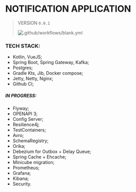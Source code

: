 # NOTIFICATION APPLICATION
> VERSION 
`0.0.1`
>
> ![.github/workflows/blank.yml](https://github.com/fragaLY/notification/workflows/.github/workflows/blank.yml/badge.svg)
>

### TECH STACK:
* Kotlin, VueJS;
* Spring Boot, Spring Gateway, Kafka;
* Postgres;
* Gradle Kts, Jib, Docker compose;
* Jetty, Netty, Nginx; 
* Github CI;

##### IN PROGRESS:
* Flyway;
* OPENAPI 3;
* Config Server;
* Resilience4j;
* TestContainers;
* Avro;
* SchemaRegistry;
* Orika;
* Debezium for Outbox + Delay Queue;
* Spring Cache + Ehcache;
* Minicube migration;
* Prometheus;
* Grafana;
* Kibana;
* Security.